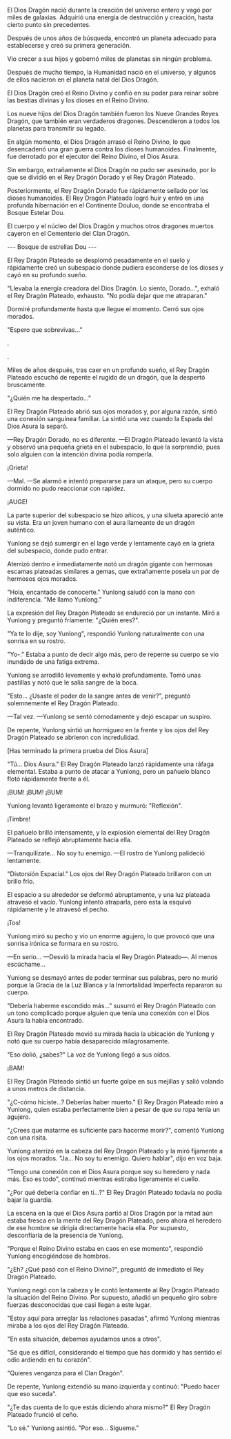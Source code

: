 
El Dios Dragón nació durante la creación del universo entero y vagó por miles de galaxias. Adquirió una energía de destrucción y creación, hasta cierto punto sin precedentes.

Después de unos años de búsqueda, encontró un planeta adecuado para establecerse y creó su primera generación.

Vio crecer a sus hijos y gobernó miles de planetas sin ningún problema.

Después de mucho tiempo, la Humanidad nació en el universo, y algunos de ellos nacieron en el planeta natal del Dios Dragón.

El Dios Dragón creó el Reino Divino y confió en su poder para reinar sobre las bestias divinas y los dioses en el Reino Divino.

Los nueve hijos del Dios Dragón también fueron los Nueve Grandes Reyes Dragón, que también eran verdaderos dragones. Descendieron a todos los planetas para transmitir su legado.

En algún momento, el Dios Dragón arrasó el Reino Divino, lo que desencadenó una gran guerra contra los dioses humanoides. Finalmente, fue derrotado por el ejecutor del Reino Divino, el Dios Asura.

Sin embargo, extrañamente el Dios Dragón no pudo ser asesinado, por lo que se dividió en el Rey Dragón Dorado y el Rey Dragón Plateado.

Posteriormente, el Rey Dragón Dorado fue rápidamente sellado por los dioses humanoides. El Rey Dragón Plateado logró huir y entró en una profunda hibernación en el Continente Douluo, donde se encontraba el Bosque Estelar Dou.

El cuerpo y el núcleo del Dios Dragón y muchos otros dragones muertos cayeron en el Cementerio del Clan Dragón.

--- Bosque de estrellas Dou ---

El Rey Dragón Plateado se desplomó pesadamente en el suelo y rápidamente creó un subespacio donde pudiera esconderse de los dioses y cayó en su profundo sueño.

"Llevaba la energía creadora del Dios Dragón. Lo siento, Dorado...", exhaló el Rey Dragón Plateado, exhausto. "No podía dejar que me atraparan."

Dormiré profundamente hasta que llegue el momento. Cerró sus ojos morados.

"Espero que sobrevivas..."

.

.

Miles de años después, tras caer en un profundo sueño, el Rey Dragón Plateado escuchó de repente el rugido de un dragón, que la despertó bruscamente.

"¿Quién me ha despertado..."

El Rey Dragón Plateado abrió sus ojos morados y, por alguna razón, sintió una conexión sanguínea familiar. La sintió una vez cuando la Espada del Dios Asura la separó.

—Rey Dragón Dorado, no es diferente. —El Dragón Plateado levantó la vista y observó una pequeña grieta en el subespacio, lo que la sorprendió, pues solo alguien con la intención divina podía romperla.

¡Grieta!

—Mal. —Se alarmó e intentó prepararse para un ataque, pero su cuerpo dormido no pudo reaccionar con rapidez.

¡AUGE!

La parte superior del subespacio se hizo añicos, y una silueta apareció ante su vista. Era un joven humano con el aura llameante de un dragón auténtico.

Yunlong se dejó sumergir en el lago verde y lentamente cayó en la grieta del subespacio, donde pudo entrar.

Aterrizó dentro e inmediatamente notó un dragón gigante con hermosas escamas plateadas similares a gemas, que extrañamente poseía un par de hermosos ojos morados.

"Hola, encantado de conocerte." Yunlong saludó con la mano con indiferencia. "Me llamo Yunlong."

La expresión del Rey Dragón Plateado se endureció por un instante. Miró a Yunlong y preguntó fríamente: "¿Quién eres?".

"Ya te lo dije, soy Yunlong", respondió Yunlong naturalmente con una sonrisa en su rostro.

"Yo-." Estaba a punto de decir algo más, pero de repente su cuerpo se vio inundado de una fatiga extrema.

Yunlong se arrodilló levemente y exhaló profundamente. Tomó unas pastillas y notó que le salía sangre de la boca.

"Esto... ¿Usaste el poder de la sangre antes de venir?", preguntó solemnemente el Rey Dragón Plateado.

—Tal vez. —Yunlong se sentó cómodamente y dejó escapar un suspiro.

De repente, Yunlong sintió un hormigueo en la frente y los ojos del Rey Dragón Plateado se abrieron con incredulidad.

[Has terminado la primera prueba del Dios Asura]

"Tú... Dios Asura." El Rey Dragón Plateado lanzó rápidamente una ráfaga elemental. Estaba a punto de atacar a Yunlong, pero un pañuelo blanco flotó rápidamente frente a él.

¡BUM! ¡BUM! ¡BUM!

Yunlong levantó ligeramente el brazo y murmuró: "Reflexión".

¡Timbre!

El pañuelo brilló intensamente, y la explosión elemental del Rey Dragón Plateado se reflejó abruptamente hacia ella.

—Tranquilízate... No soy tu enemigo. —El rostro de Yunlong palideció lentamente.

"Distorsión Espacial." Los ojos del Rey Dragón Plateado brillaron con un brillo frío.

El espacio a su alrededor se deformó abruptamente, y una luz plateada atravesó el vacío. Yunlong intentó atraparla, pero esta la esquivó rápidamente y le atravesó el pecho.

¡Tos!

Yunlong miró su pecho y vio un enorme agujero, lo que provocó que una sonrisa irónica se formara en su rostro.

—En serio... —Desvió la mirada hacia el Rey Dragón Plateado—. Al menos escúchame...

Yunlong se desmayó antes de poder terminar sus palabras, pero no murió porque la Gracia de la Luz Blanca y la Inmortalidad Imperfecta repararon su cuerpo.

"Debería haberme escondido más..." susurró el Rey Dragón Plateado con un tono complicado porque alguien que tenía una conexión con el Dios Asura la había encontrado.

El Rey Dragón Plateado movió su mirada hacia la ubicación de Yunlong y notó que su cuerpo había desaparecido milagrosamente.

"Eso dolió, ¿sabes?" La voz de Yunlong llegó a sus oídos.

¡BAM!

El Rey Dragón Plateado sintió un fuerte golpe en sus mejillas y salió volando a unos metros de distancia.

"¿C-cómo hiciste...? Deberías haber muerto." El Rey Dragón Plateado miró a Yunlong, quien estaba perfectamente bien a pesar de que su ropa tenía un agujero.

"¿Crees que matarme es suficiente para hacerme morir?", comentó Yunlong con una risita.

Yunlong aterrizó en la cabeza del Rey Dragón Plateado y la miró fijamente a los ojos morados. "Ja... No soy tu enemigo. Quiero hablar", dijo en voz baja.

"Tengo una conexión con el Dios Asura porque soy su heredero y nada más. Eso es todo", continuó mientras estiraba ligeramente el cuello.

"¿Por qué debería confiar en ti…?" El Rey Dragón Plateado todavía no podía bajar la guardia.

La escena en la que el Dios Asura partió al Dios Dragón por la mitad aún estaba fresca en la mente del Rey Dragón Plateado, pero ahora el heredero de ese hombre se dirigía directamente hacia ella. Por supuesto, desconfiaría de la presencia de Yunlong.

"Porque el Reino Divino estaba en caos en ese momento", respondió Yunlong encogiéndose de hombros.

"¿Eh? ¿Qué pasó con el Reino Divino?", preguntó de inmediato el Rey Dragón Plateado.

Yunlong negó con la cabeza y le contó lentamente al Rey Dragón Plateado la situación del Reino Divino. Por supuesto, añadió un pequeño giro sobre fuerzas desconocidas que casi llegan a este lugar.

"Estoy aquí para arreglar las relaciones pasadas", afirmó Yunlong mientras miraba a los ojos del Rey Dragón Plateado.

"En esta situación, debemos ayudarnos unos a otros".

"Sé que es difícil, considerando el tiempo que has dormido y has sentido el odio ardiendo en tu corazón".

"Quieres venganza para el Clan Dragón".

De repente, Yunlong extendió su mano izquierda y continuó: "Puedo hacer que eso suceda".

"¿Te das cuenta de lo que estás diciendo ahora mismo?" El Rey Dragón Plateado frunció el ceño.

"Lo sé." Yunlong asintió. "Por eso... Sígueme."